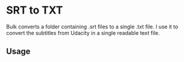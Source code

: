# SRT to TXT

Bulk converts a folder containing .srt files to a single .txt file. I use it to convert the subtitles from Udacity in a single readable text file.

## Usage
